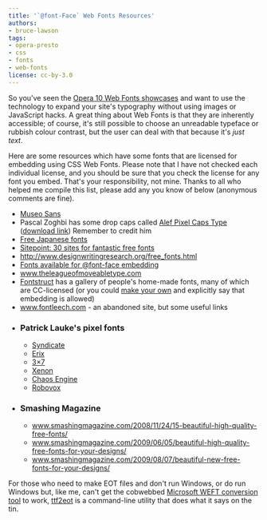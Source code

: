 ```yaml
---
title: '`@font-Face` Web Fonts Resources'
authors:
- bruce-lawson
tags:
- opera-presto
- css
- fonts
- web-fonts
license: cc-by-3.0
---
```


<p>So you&#39;ve seen the <a href="https://dev.opera.com/articles/view/seven-web-fonts-showcases/">Opera 10 Web Fonts showcases</a> and want to use the technology to expand your site&#39;s typography without using images or JavaScript hacks. A great thing about Web Fonts is that they are inherently accessible; of course, it&#39;s still possible to choose an unreadable typeface or rubbish colour contrast, but the user can deal with that because it&#39;s <em>just text</em>.</p>
<p>Here are some resources which have some fonts that are licensed for embedding using CSS Web Fonts. Please note that I have not checked each individual license, and you should be sure that you check the license for any font you embed. That&#39;s your responsibility, not mine. Thanks to all who helped me compile this list, please add any you know of below (anonymous comments are fine).</p>
<ul>
	<!-- <li><a href="http://www.fontsquirrel.com/">http://www.fontsquirrel.com/</a> (Particularly recommended for its <a href="http://www.fontsquirrel.com/fontface">@font-face kits</a> that collect the font files, a sample stylesheet and the Microsoft proprietary <abbr>DRM</abbr>-ridden <abbr>EOT</abbr> format that helps your visitors who are stuck with Internet Explorer.)</li> -->
	<li><a href="http://www.josbuivenga.demon.nl/museosans.html">Museo Sans</a></li>
<li>Pascal Zoghbi has some drop caps called <a href="http://29letters.wordpress.com/2008/02/13/alef-pixel-caps-type-for-alef-magazine/">Alef Pixel Caps Type</a> (<a href="http://www.29letters.com/new/files/fonts.php?type=font&amp;typec=commercial&amp;id=28">download link</a>) Remember to credit him</li>
	<li><a href="http://nipponkan.blogspot.com/2006/01/japanese-type-foundries-with-free.html">Free Japanese fonts</a></li>
	<li><a href="http://www.sitepoint.com/blogs/2009/04/24/30-sites-for-fantastic-free-fonts/">Sitepoint: 30 sites for fantastic free fonts</a></li>
	<li><a href="http://www.designwritingresearch.org/free_fonts.html">http://www.designwritingresearch.org/free_fonts.html</a></li>
	<li><a href="http://www.webfonts.info/wiki/index.php?title=Fonts_available_for_%40font-face_embedding">Fonts available for @font-face embedding</a></li>
	<li><a href="http://www.theleagueofmoveabletype.com/">www.theleagueofmoveabletype.com</a></li>
<li><a href="http://fontstruct.fontshop.com/gallery">Fontstruct</a> has a gallery of people&#39;s home-made fonts, many of which are CC-licensed (or you could <a href="http://fontstruct.fontshop.com/learn_more">make your own</a> and explicitly say that embedding is allowed)</li>
	<li><a href="http://www.fontleech.com/">www.fontleech.com</a> - an abandoned site, but some useful links </li>
	<li>
		<h3>Patrick Lauke&#39;s pixel fonts</h3>
		<ul>
			<li><a href="http://www.splintered.co.uk/experiments/62/">Syndicate</a> </li>
			<li> <a href="http://www.splintered.co.uk/experiments/72/"> Erix</a> </li>
			<li> <a href="http://www.splintered.co.uk/experiments/50/">3×7</a></li>
			<li><a href="http://www.splintered.co.uk/experiments/61/">Xenon</a> </li>
			<li><a href="http://www.splintered.co.uk/experiments/58/">Chaos Engine</a> </li>
			<li><a href="http://www.splintered.co.uk/experiments/51/">Robovox</a> </li>
		</ul>
	</li>
	<li>
		<h3>Smashing Magazine</h3>
		<ul>
			<li><a href="http://www.smashingmagazine.com/2008/11/24/15-beautiful-high-quality-free-fonts/">www.smashingmagazine.com/2008/11/24/15-beautiful-high-quality-free-fonts/</a></li>
			<li><a href="http://www.smashingmagazine.com/2009/06/05/beautiful-high-quality-free-fonts-for-your-designs/">www.smashingmagazine.com/2009/06/05/beautiful-high-quality-free-fonts-for-your-designs/</a></li>
			<li><a href="http://www.smashingmagazine.com/2009/08/07/beautiful-new-free-fonts-for-your-designs/">www.smashingmagazine.com/2009/08/07/beautiful-new-free-fonts-for-your-designs/</a></li>
		</ul>
	</li>
</ul>
<p>For those who need to make <abbr>EOT</abbr> files and don&#39;t run Windows, or do run Windows but, like me, can&#39;t get the cobwebbed <a href="http://www.microsoft.com/typography/web/embedding/weft3/">Microsoft WEFT conversion tool</a> to work, <a href="http://code.google.com/p/ttf2eot/">ttf2eot</a> is a command-line utility that does what it says on the tin.</p>

